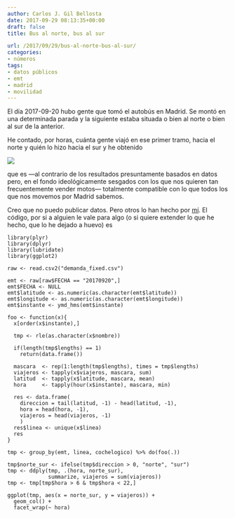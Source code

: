 ```yaml
---
author: Carlos J. Gil Bellosta
date: 2017-09-29 08:13:35+00:00
draft: false
title: Bus al norte, bus al sur

url: /2017/09/29/bus-al-norte-bus-al-sur/
categories:
- números
tags:
- datos públicos
- emt
- madrid
- movilidad
---
```


El día 2017-09-20 hubo gente que tomó el autobús en Madrid. Se montó en una determinada parada y la siguiente estaba situada o bien al norte o bien al sur de la anterior.

He contado, por horas, cuánta gente viajó en ese primer tramo, hacia el norte y quién lo hizo hacia el sur y he obtenido

![](/wp-uploads/2017/09/norte_sur.png)


que es —al contrario de los resultados presuntamente basados en datos pero, en el fondo ideológicamente sesgados con los que nos quieren tan frecuentemente vender motos— totalmente compatible con lo que todos los que nos movemos por Madrid sabemos.

Creo que no puedo publicar datos. Pero otros lo han hecho por [mí](https://github.com/medialab-prado/mobilomics/blob/master/data/EMT/demanda_fixed.csv.gz). El código, por si a alguien le vale para algo (o si quiere extender lo que he hecho, que lo he dejado a huevo) es




    library(plyr)
    library(dplyr)
    library(lubridate)
    library(ggplot2)

    raw <- read.csv2("demanda_fixed.csv")

    emt <- raw[raw$FECHA == "20170920",]
    emt$FECHA <- NULL
    emt$latitude <- as.numeric(as.character(emt$latitude))
    emt$longitude <- as.numeric(as.character(emt$longitude))
    emt$instante <- ymd_hms(emt$instante)

    foo <- function(x){
      x[order(x$instante),]

      tmp <- rle(as.character(x$nombre))

      if(length(tmp$lengths) == 1)
        return(data.frame())

      mascara  <- rep(1:length(tmp$lengths), times = tmp$lengths)
      viajeros <- tapply(x$viajeros, mascara, sum)
      latitud  <- tapply(x$latitude, mascara, mean)
      hora     <- tapply(hour(x$instante), mascara, min)

      res <- data.frame(
        direccion = tail(latitud, -1) - head(latitud, -1),
        hora = head(hora, -1),
        viajeros = head(viajeros, -1)
        )
      res$linea <- unique(x$linea)
      res
    }

    tmp <- group_by(emt, linea, cochelogico) %>% do(foo(.))

    tmp$norte_sur <- ifelse(tmp$direccion > 0, "norte", "sur")
    tmp <- ddply(tmp, .(hora, norte_sur),
                 summarize, viajeros = sum(viajeros))
    tmp <- tmp[tmp$hora > 6 & tmp$hora < 22,]

    ggplot(tmp, aes(x = norte_sur, y = viajeros)) +
      geom_col() +
      facet_wrap(~ hora)

